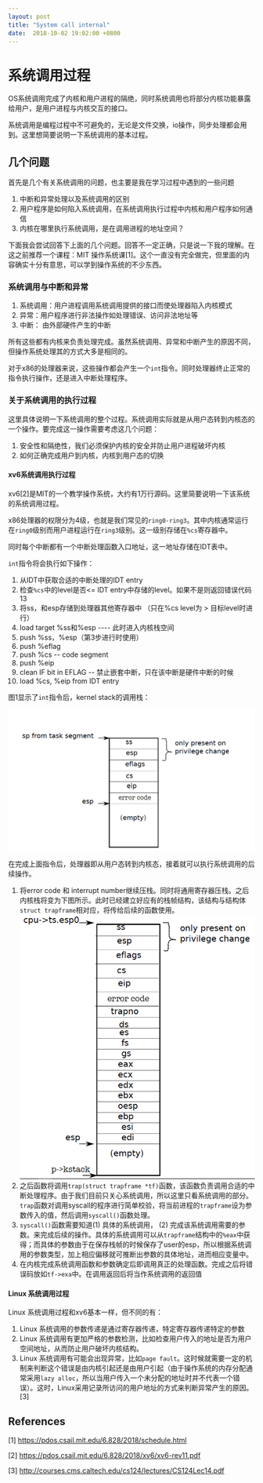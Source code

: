 ```yaml
---
layout: post
title: "System call internal"
date:  2018-10-02 19:02:00 +0800
---
```


# 系统调用过程
OS系统调用完成了内核和用户进程的隔绝，同时系统调用也将部分内核功能暴露给用户，是用户进程与内核交互的接口。

系统调用是编程过程中不可避免的，无论是文件交换，io操作，同步处理都会用到。这里想简要说明一下系统调用的基本过程。

## 几个问题
首先是几个有关系统调用的问题，也主要是我在学习过程中遇到的一些问题
1. 中断和异常处理以及系统调用的区别
2. 用户程序是如何陷入系统调用，在系统调用执行过程中内核和用户程序如何通信
3. 内核在哪里执行系统调用，是在调用进程的地址空间？

下面我会尝试回答下上面的几个问题。回答不一定正确，只是说一下我的理解。在这之前推荐一个课程：MIT 操作系统课[1]。这个一直没有完全做完，但里面的内容确实十分有意思，可以学到操作系统的不少东西。

### 系统调用与中断和异常

1. 系统调用：用户进程调用系统调用提供的接口而使处理器陷入内核模式
2. 异常：用户程序进行非法操作如处理错误、访问非法地址等
3. 中断： 由外部硬件产生的中断

所有这些都有内核来负责处理完成。虽然系统调用、异常和中断产生的原因不同，但操作系统处理其的方式大多是相同的。

对于x86的处理器来说，这些操作都会产生一个`int`指令。同时处理器终止正常的指令执行操作，还是进入中断处理程序。


### 关于系统调用的执行过程
这里具体说明一下系统调用的整个过程。系统调用实际就是从用户态转到内核态的一个操作。要完成这一操作需要考虑这几个问题：

1. 安全性和隔绝性，我们必须保护内核的安全并防止用户进程破坏内核
2. 如何正确完成用户到内核，内核到用户态的切换

#### xv6系统调用执行过程
xv6[2]是MIT的一个教学操作系统，大约有1万行源码。这里简要说明一下该系统的系统调用过程。

x86处理器的权限分为4级，也就是我们常见的`ring0-ring3`。其中内核通常运行在`ring0`级别而用户进程运行在`ring3`级别。这一级别存储在`%cs`寄存器中。

同时每个中断都有一个中断处理函数入口地址，这一地址存储在IDT表中。

`int`指令将会执行如下操作：
1. 从IDT中获取合适的中断处理的IDT entry
2. 检查`%cs`中的level是否<= IDT entry中存储的level。如果不是则返回错误代码13
3. 将ss，和esp存储到处理器其他寄存器中 （只在%cs level为 > 目标level时进行）
4. load target %ss和%esp ---- 此时进入内核栈空间
5. push %ss，%esp（第3步进行时使用）
6. push %eflag
7. push %cs -- code segment
8. push %eip
9. clean IF bit in EFLAG -- 禁止嵌套中断，只在该中断是硬件中断的时候
10. load %cs, %eip from IDT entry

图1显示了`int`指令后，kernel stack的调用栈：

![System call Pic](/media/image/syscall1.PNG "system call kernel栈空间的分配")

在完成上面指令后，处理器即从用户态转到内核态，接着就可以执行系统调用的后续操作。
1. 将error code 和 interrupt number继续压栈。同时将通用寄存器压栈。之后内核栈将变为下图所示。此时已经建立好应有的栈帧结构，该结构与结构体`struct trapframe`相对应，将传给后续的函数使用。
![System call 2 Pic](/media/image/syscall2.PNG "system call kernel栈空间的分配2")
2. 之后函数将调用`trap(struct trapframe *tf)`函数，该函数负责调用合适的中断处理程序。由于我们目前只关心系统调用，所以这里只看系统调用的部分。`trap`函数对调用syscall的程序进行简单校验，将当前进程的`trapframe`设为参数传入的值，然后调用`syscall()`函数处理。
3. `syscall()`函数需要知道(1) 具体的系统调用， (2) 完成该系统调用需要的参数。来完成后续的操作。具体的系统调用可以从`trapframe`结构中的`%eax`中获得；而具体的参数由于在保存栈帧的时候保存了user的esp，所以根据系统调用的参数类型，加上相应偏移就可推断出参数的具体地址，进而相应变量中。
4. 在内核完成系统调用函数和参数确定后即调用真正的处理函数。完成之后将错误码放如`tf->exa`中。在调用返回后将当作系统调用的返回值
#### Linux 系统调用过程
Linux 系统调用过程和xv6基本一样，但不同的有：
1. Linux 系统调用的参数传递是通过寄存器传递，特定寄存器传递特定的参数
2. Linux 系统调用有更加严格的参数检测，比如检查用户传入的地址是否为用户空间地址，从而防止用户破坏内核结构。
3. Linux 系统调用有可能会出现异常，比如`page fault`。这时候就需要一定的机制来判断这个错误是由内核引起还是由用户引起（由于操作系统的内存分配通常采用`lazy alloc`，所以当用户传入一个未分配的地址时并不代表一个错误）。这时，Linux采用记录所访问的用户地址的方式来判断异常产生的原因。[3]


## References
[1] https://pdos.csail.mit.edu/6.828/2018/schedule.html

[2] https://pdos.csail.mit.edu/6.828/2018/xv6/xv6-rev11.pdf

[3] http://courses.cms.caltech.edu/cs124/lectures/CS124Lec14.pdf